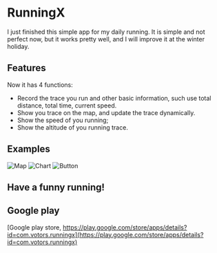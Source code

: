 # RunningX

I just finished this simple app for my daily running. It is simple and not perfect now, but it works pretty well, and I will improve it at the winter holiday.

## Features
Now it has 4 functions:
- Record the trace you run and other basic information, such use total distance, total time, current speed.
- Show you trace on the map, and update the trace dynamically.
- Show the speed of you running;
- Show the altitude of you running trace.

## Examples
![Map](https://raw.githubusercontent.com/zwChan/RunningX/master/resource/Screenshot_2015-12-01-19-25-01.png)
![Chart](https://raw.githubusercontent.com/zwChan/RunningX/master/resource/Screenshot_2015-12-01-19-25-32.png)
![Button](https://raw.githubusercontent.com/zwChan/RunningX/master/resource/Screenshot_2015-12-01-19-25-40.png)


## Have a funny running!

## Google play
[Google play store, https://play.google.com/store/apps/details?id=com.votors.runningx](https://play.google.com/store/apps/details?id=com.votors.runningx)